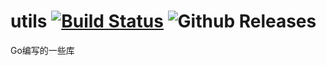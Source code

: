 # utils [![Build Status](https://travis-ci.org/JeepLin/utils.svg?branch=master)](https://travis-ci.org/JeepLin/utils) ![Github Releases](https://img.shields.io/github/downloads/atom/atom/latest/total.svg)

Go编写的一些库
